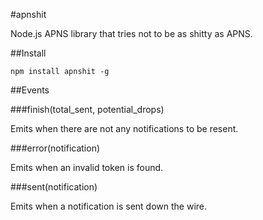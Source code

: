 #apnshit

Node.js APNS library that tries not to be as shitty as APNS.

##Install

	npm install apnshit -g

##Events

###finish(total_sent, potential_drops)

Emits when there are not any notifications to be resent.

###error(notification)

Emits when an invalid token is found.

###sent(notification)

Emits when a notification is sent down the wire.
